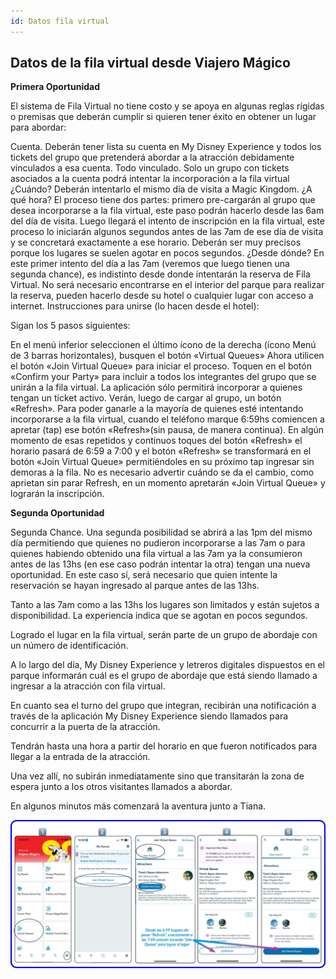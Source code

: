 ```yaml
---
id: Datos fila virtual
---
```


## Datos de la fila virtual desde Viajero Mágico

**Primera Oportunidad**

El sistema de Fila Virtual no tiene costo y se apoya en algunas reglas rígidas o premisas que deberán cumplir si quieren tener éxito en obtener un lugar para abordar:

Cuenta. Deberán tener lista su cuenta en My Disney Experience y todos los tickets del grupo que pretenderá abordar a la atracción debidamente vinculados a esa cuenta. 
Todo vinculado. Solo un grupo con tickets asociados a la cuenta podrá intentar la incorporación a la fila virtual
¿Cuándo? Deberán intentarlo el mismo día de visita a Magic Kingdom.
¿A qué hora? El proceso tiene dos partes: primero pre-cargarán al grupo que desea incorporarse a la fila virtual, este paso podrán hacerlo desde las 6am del día de visita. Luego llegará el intento de inscripción en la fila virtual, este proceso lo iniciarán algunos segundos antes de las 7am de ese día de visita y se concretará exactamente a ese horario. Deberán ser muy precisos porque los lugares se suelen agotar en pocos segundos.
¿Desde dónde? En este primer intento del día a las 7am (veremos que luego tienen una segunda chance), es indistinto desde donde intentarán la reserva de Fila Virtual. No será necesario encontrarse en el interior del parque para realizar la reserva, pueden hacerlo desde su hotel o cualquier lugar con acceso a internet.
Instrucciones para unirse (lo hacen desde el hotel):

Sigan los 5 pasos siguientes:

En el menú inferior seleccionen el último ícono de la derecha (ícono Menú de 3 barras horizontales), busquen el botón «Virtual Queues» 
Ahora  utilicen el botón «Join Virtual Queue» para iniciar el proceso. 
Toquen en el botón «Confirm your Party» para incluir a todos los integrantes del grupo que se unirán a la fila virtual. La aplicación sólo permitirá incorporar a quienes tengan un ticket activo.
Verán, luego de cargar al grupo, un botón «Refresh». Para poder ganarle a la mayoría de quienes esté intentando incorporarse a la fila virtual, cuando el teléfono marque 6:59hs comiencen a apretar (tap) ese botón «Refresh»(sin pausa, de manera continua).
En algún momento de esas repetidos y continuos toques del botón «Refresh» el horario pasará de 6:59 a 7:00 y el botón «Refresh» se transformará en el botón «Join Virtual Queue» permitiéndoles en su próximo tap ingresar sin demoras a la fila. No es necesario advertir cuándo se da el cambio, como aprietan sin parar Refresh, en un momento apretarán «Join Virtual Queue» y lograrán la inscripción.

**Segunda Oportunidad**

Segunda Chance. Una segunda posibilidad se abrirá a las 1pm del mismo día permitiendo que quienes no pudieron incorporarse a las 7am o para quienes habiendo obtenido una fila virtual a las 7am ya la consumieron antes de las 13hs (en ese caso podrán intentar la otra) tengan una nueva oportunidad. En este caso sí, será necesario que quien intente la reservación se hayan ingresado al parque antes de las 13hs.

Tanto a las 7am como a las 13hs los lugares son limitados y están sujetos a disponibilidad. La experiencia indica que se agotan en pocos segundos.

Logrado el lugar en la fila virtual, serán parte de un grupo de abordaje con un número de identificación.

A lo largo del día, My Disney Experience y letreros digitales dispuestos en el parque informarán cuál es el grupo de abordaje que está siendo llamado a ingresar a la atracción con fila virtual.

En cuanto sea el turno del grupo que integran, recibirán una notificación a través de la aplicación My Disney Experience siendo llamados para concurrir a la puerta de la atracción.

Tendrán hasta una hora a partir del horario en que fueron notificados para llegar a la entrada de la atracción.

Una vez allí, no subirán inmediatamente sino que transitarán la zona de espera junto a los otros visitantes llamados a abordar.

En algunos minutos más comenzará la aventura junto a Tiana.

![Fila_virtual](/img/fila_virtual.jpeg)